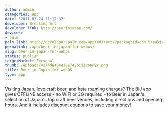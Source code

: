 ```yaml
---
author: admin
categories: app
date: '2011-02-24 21:12:32'
developer: Breaking Art
developer_link: http://beerinjapan.com/
devices: 
- palm
palm_link: http://developer.palm.com/appredirect/?packageid=com.breakingart.bijpalm
permalink: /app/beer-in-japan-for-webos/
slug: beer-in-japan-for-webos
status: publish
targetMarket: Personal
thumb: /uploads/v2/4d646e478e742bijicon@2x.png
title: Beer in Japan for webOS
type: app
---
```


Visiting Japan, love craft beer, and hate roaming charges? The BIJ app gives OFFLINE access - no WIFI or 3G required - to Beer in Japan's selection of Japan's top craft beer venues, including directions and opening hours. And it includes discount coupons to save your money!